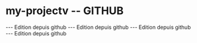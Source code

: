 # my-projectv -- GITHUB



---   Edition depuis github
---   Edition depuis github
---   Edition depuis github
---   Edition depuis github

